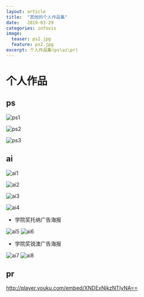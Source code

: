 ```yaml
---
layout: article
title:  "其他的个人作品集"
date:   2019-03-29
categories: infovis
image:
  teaser: ps2.jpg
  feature: ps2.jpg
excerpt: 个人作品集(ps\ai\pr)
---
```


# 个人作品

## ps
![ps1](https://luo00789.github.io/images/ps.jpg)

![ps2](https://luo00789.github.io/images/ps2.jpg)

![ps3](https://luo00789.github.io/images/ps3.jpg)

## ai
![ai1](https://luo00789.github.io/images/ai1.jpg)

![ai2](https://luo00789.github.io/images/ai2.jpg)

![ai3](https://luo00789.github.io/images/ai3.jpg)

![ai4](https://luo00789.github.io/images/ai4.jpg)

- 学院奖托纳广告海报

![ai5](https://luo00789.github.io/images/ai5.jpg)
![ai6](https://luo00789.github.io/images/ai6.jpg)

- 学院奖锐澳广告海报

![ai7](https://luo00789.github.io/images/ai7.jpg)
![ai8](https://luo00789.github.io/images/ai8.jpg)



## pr

<http://player.youku.com/embed/XNDExNjkzNTIyNA==>
